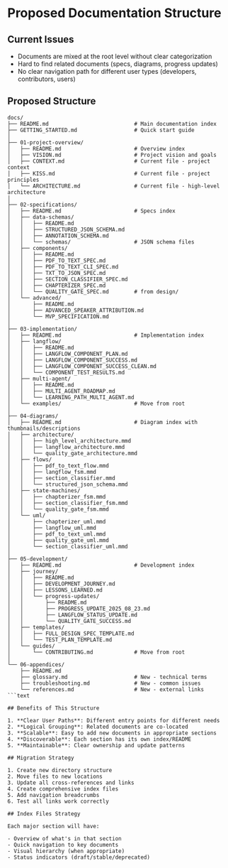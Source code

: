 # Proposed Documentation Structure

## Current Issues

- Documents are mixed at the root level without clear categorization
- Hard to find related documents (specs, diagrams, progress updates)
- No clear navigation path for different user types (developers, contributors, users)

## Proposed Structure

```text
docs/
├── README.md                           # Main documentation index
├── GETTING_STARTED.md                  # Quick start guide
│
├── 01-project-overview/
│   ├── README.md                       # Overview index
│   ├── VISION.md                       # Project vision and goals
│   ├── CONTEXT.md                      # Current file - project context
│   ├── KISS.md                         # Current file - project principles
│   └── ARCHITECTURE.md                 # Current file - high-level architecture
│
├── 02-specifications/
│   ├── README.md                       # Specs index
│   ├── data-schemas/
│   │   ├── README.md
│   │   ├── STRUCTURED_JSON_SCHEMA.md
│   │   ├── ANNOTATION_SCHEMA.md
│   │   └── schemas/                    # JSON schema files
│   ├── components/
│   │   ├── README.md
│   │   ├── PDF_TO_TEXT_SPEC.md
│   │   ├── PDF_TO_TEXT_CLI_SPEC.md
│   │   ├── TXT_TO_JSON_SPEC.md
│   │   ├── SECTION_CLASSIFIER_SPEC.md
│   │   ├── CHAPTERIZER_SPEC.md
│   │   └── QUALITY_GATE_SPEC.md        # from design/
│   └── advanced/
│       ├── README.md
│       ├── ADVANCED_SPEAKER_ATTRIBUTION.md
│       └── MVP_SPECIFICATION.md
│
├── 03-implementation/
│   ├── README.md                       # Implementation index
│   ├── langflow/
│   │   ├── README.md
│   │   ├── LANGFLOW_COMPONENT_PLAN.md
│   │   ├── LANGFLOW_COMPONENT_SUCCESS.md
│   │   ├── LANGFLOW_COMPONENT_SUCCESS_CLEAN.md
│   │   └── COMPONENT_TEST_RESULTS.md
│   ├── multi-agent/
│   │   ├── README.md
│   │   ├── MULTI_AGENT_ROADMAP.md
│   │   └── LEARNING_PATH_MULTI_AGENT.md
│   └── examples/                       # Move from root
│
├── 04-diagrams/
│   ├── README.md                       # Diagram index with thumbnails/descriptions
│   ├── architecture/
│   │   ├── high_level_architecture.mmd
│   │   ├── langflow_architecture.mmd
│   │   └── quality_gate_architecture.mmd
│   ├── flows/
│   │   ├── pdf_to_text_flow.mmd
│   │   ├── langflow_fsm.mmd
│   │   ├── section_classifier.mmd
│   │   └── structured_json_schema.mmd
│   ├── state-machines/
│   │   ├── chapterizer_fsm.mmd
│   │   ├── section_classifier_fsm.mmd
│   │   └── quality_gate_fsm.mmd
│   └── uml/
│       ├── chapterizer_uml.mmd
│       ├── langflow_uml.mmd
│       ├── pdf_to_text_uml.mmd
│       ├── quality_gate_uml.mmd
│       └── section_classifier_uml.mmd
│
├── 05-development/
│   ├── README.md                       # Development index
│   ├── journey/
│   │   ├── README.md
│   │   ├── DEVELOPMENT_JOURNEY.md
│   │   ├── LESSONS_LEARNED.md
│   │   └── progress-updates/
│   │       ├── README.md
│   │       ├── PROGRESS_UPDATE_2025_08_23.md
│   │       ├── LANGFLOW_STATUS_UPDATE.md
│   │       └── QUALITY_GATE_SUCCESS.md
│   ├── templates/
│   │   ├── FULL_DESIGN_SPEC_TEMPLATE.md
│   │   └── TEST_PLAN_TEMPLATE.md
│   └── guides/
│       └── CONTRIBUTING.md             # Move from root
│
└── 06-appendices/
    ├── README.md
    ├── glossary.md                     # New - technical terms
    ├── troubleshooting.md              # New - common issues
    └── references.md                   # New - external links
```text

## Benefits of This Structure

1. **Clear User Paths**: Different entry points for different needs
2. **Logical Grouping**: Related documents are co-located
3. **Scalable**: Easy to add new documents in appropriate sections
4. **Discoverable**: Each section has its own index/README
5. **Maintainable**: Clear ownership and update patterns

## Migration Strategy

1. Create new directory structure
2. Move files to new locations
3. Update all cross-references and links
4. Create comprehensive index files
5. Add navigation breadcrumbs
6. Test all links work correctly

## Index Files Strategy

Each major section will have:

- Overview of what's in that section
- Quick navigation to key documents
- Visual hierarchy (when appropriate)
- Status indicators (draft/stable/deprecated)
